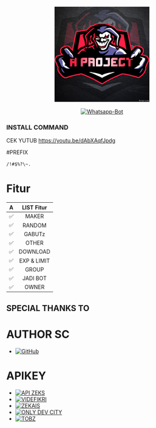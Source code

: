 <p align="center">
<img src="tmp/A-PROJECT.jpg" width="250" height="250"/>
</p>
<p align="center">
<a href="#"><img title="Whatsapp-Bot" src="https://img.shields.io/badge/Bot Termux A PROJECTv2-red?colorA=%23ff0000&colorB=%23017e40&style=for-the-badge"></a>
</p>

### INSTALL COMMAND
CEK YUTUB https://youtu.be/dAbXAqfJpdg

#PREFIX
```bash
/!#$%?\~.
```

# Fitur

| A |               LIST Fitur           |
| :-----------: | :--------------------------------: |
|       ✅       | MAKER          |
|       ✅       | RANDOM                    |
|       ✅       | GABUTz             |
|       ✅       | OTHER   |
|       ✅       | DOWNLOAD |
|       ✅       | EXP & LIMIT |
|       ✅       | GROUP |
|       ✅       | JADI BOT |
|       ✅       | OWNER |

## SPECIAL THANKS TO

# AUTHOR SC
* <a href="https://github.com/Nurutomo/wabot-aq"><img alt="GitHub" src="https://img.shields.io/badge/NURUTOMO%20-%23121011.svg?&style=for-the-badge&logo=github&logoColor=white"/></a>

# APIKEY
* [![API ZEKS](https://img.shields.io/badge/ZEKS-3b5998?style=flat-square&logo=ardi&logoColor=white)](https://api.zeks.xyz)
* [![VIDEFIKRI](https://img.shields.io/badge/VIDEFIKRI-3b5998?style=flat-square&logo=ardi&logoColor=white)](https://videfikri.com)
* [![ZEKAIS](https://img.shields.io/badge/ZEKAIS-3b5998?style=flat-square&logo=ardi&logoColor=white)](https://zekais-api.herokuapp.com)
* [![ONLY DEV CITY](https://img.shields.io/badge/ONLYDEVCITY-3b5998?style=flat-square&logo=ardi&logoColor=white)](https://onlydevcity.herokuapp.com)
* [![TOBZ](https://img.shields.io/badge/TOBZ-3b5998?style=flat-square&logo=ardi&logoColor=white)](https://tobz-api.herokuapp.com)
